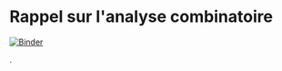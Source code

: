 # Rappel sur l'analyse combinatoire


[![Binder](https://mybinder.org/badge_logo.svg)](https://mybinder.org/v2/gh/nevermind78/Proba_stat_4_LM/master?filepath=https%3A%2F%2Fgithub.com%2Fnevermind78%2FProba_stat_4_LM%2Fblob%2Fmaster%2FCH0%2FIntro%2520prob%2520stat.ipynb)


.
